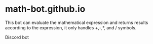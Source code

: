 # math-bot.github.io
This bot can evaluate the mathematical expression and returns results according to the expression, it only handles +,-,*, and / symbols.
 
 Discord bot
